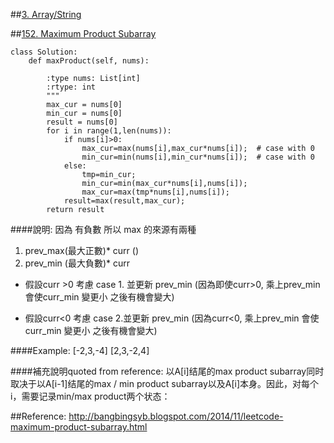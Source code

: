 ##[3. Array/String](/arraystring.md)



##[152. Maximum Product Subarray](https://leetcode.com/problems/maximum-product-subarray/)

```python=
class Solution:
    def maxProduct(self, nums):
        
        :type nums: List[int]
        :rtype: int
        """
        max_cur = nums[0]
        min_cur = nums[0]
        result = nums[0]
        for i in range(1,len(nums)):
            if nums[i]>0:
                max_cur=max(nums[i],max_cur*nums[i]);  # case with 0
                min_cur=min(nums[i],min_cur*nums[i]);  # case with 0
            else:
                tmp=min_cur;                
                min_cur=min(max_cur*nums[i],nums[i]);
                max_cur=max(tmp*nums[i],nums[i]);
            result=max(result,max_cur);
        return result    
```
    
      
          
####說明:
  因為 有負數  所以 max 的來源有兩種
  1. prev_max(最大正數)* curr ()  
  2. prev_min (最大負數)* curr 
           
  * 假設curr >0 
      考慮 case 1.  並更新 prev_min (因為即使curr>0, 乘上prev_min 會使curr_min 變更小  之後有機會變大)

  * 假設curr<0 
      考慮 case 2.並更新 prev_min (因為curr<0, 乘上prev_min 會使curr_min 變更小  之後有機會變大)

 
 
####Example:
[-2,3,-4]  [2,3,-2,4]

 

####補充說明quoted from reference:
以A[i]结尾的max product subarray同时取决于以A[i-1]结尾的max / min product subarray以及A[i]本身。因此，对每个i，需要记录min/max product两个状态：
        
##Reference:
http://bangbingsyb.blogspot.com/2014/11/leetcode-maximum-product-subarray.html
